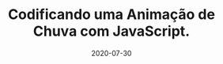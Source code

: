 ---
layout: page
title: "Codificando uma Animação de Chuva com JavaScript."
date: 2020-07-30
type: video
description: Neste vídeo faço uma animação de uma chuva em JavaScript. Uso a biblioteca P5.js pra facilitar na parte gráfica. Muito simples de fazer.
entry_number: 78
youtube_video_id: DaapsQZLPks
repository: 0078-chuva-de-vento
has_code: false
has_p5: true
p5_code_id: qxAIqc1jc
tags: [Javascript, P5, Chuva, Perlin Noise, Animação]
playlists: [Mini-Projetos e Algoritmos]
permalink: /chuva-de-vento/
---